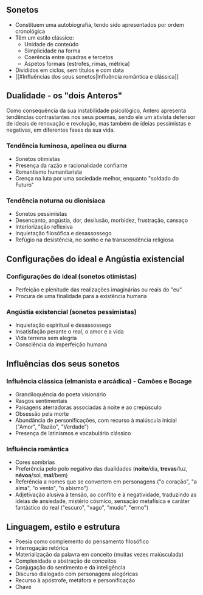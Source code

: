 ## Sonetos
- Constituem uma autobiografia, tendo sido apresentados por ordem cronológica
- Têm um estilo clássico:
	- Unidade de conteúdo
	- Simplicidade na forma
	- Coerência entre quadras e tercetos
	- Aspetos formais (estrofes, rimas, métrica)
- Divididos em ciclos, sem títulos e com data
- [[#Influências dos seus sonetos|Influência romântica e clássica]]
## Dualidade - os "dois Anteros"
Como consequência da sua instabilidade psicológico, Antero apresenta tendências contrastantes nos seus poemas, sendo ele um ativista defensor de ideais de renovação e revolução, mas também de ideias pessimistas e negativas, em diferentes fases da sua vida.
### Tendência luminosa, apolínea ou diurna
- Sonetos otimistas
- Presença da razão e racionalidade confiante
- Romantismo humanitarista
- Crença na luta por uma sociedade melhor, enquanto "soldado do Futuro"
### Tendência noturna ou dionisíaca
- Sonetos pessimistas
- Desencanto, angústia, dor, desilusão, morbidez, frustração, cansaço
- Interiorização reflexiva
- Inquietação filosófica e desassossego
- Refúgio na desistência, no sonho e na transcendência religiosa
## Configurações do ideal e Angústia existencial
### Configurações do ideal (sonetos otimistas)
- Perfeição e plenitude das realizações imaginárias ou reais do "eu"
- Procura de uma finalidade para a existência humana
### Angústia existencial (sonetos pessimistas)
- Inquietação espiritual e desassossego
- Insatisfação perante o real, o amor e a vida
- Vida terrena sem alegria
- Consciência da imperfeição humana
## Influências dos seus sonetos
### Influência clássica (elmanista e arcádica) - Camões e Bocage
- Grandiloquência do poeta visionário
- Rasgos sentimentais
- Paisagens aterradoras associadas à noite e ao crepúsculo
- Obsessão pela morte
- Abundância de personificações, com recurso à maiúscula inicial ("Amor", "Razão", "Verdade")
- Presença de latinismos e vocabulário clássico
### Influência romântica
- Cores sombrias
- Preferência pelo polo negativo das dualidades (**noite**/dia, **trevas**/luz, **névoa**/sol, **mal**/bem)
- Referência a nomes que se convertem em personagens ("o coração", "a alma", "o vento", "o abismo")
- Adjetivação alusiva à tensão, ao conflito e à negatividade, traduzindo as ideias de ansiedade, mistério cósmico, sensação metafísica e caráter fantástico do real ("escuro", "vago", "mudo", "ermo")
## Linguagem, estilo e estrutura
- Poesia como complemento do pensamento filosófico
- Interrogação retórica
- Materialização da palavra em conceito (muitas vezes maiúsculada)
- Complexidade e abstração de conceitos
- Conjugação do sentimento e da inteligência
- Discurso dialogado com personagens alegóricas
- Recurso à apóstrofe, metáfora e personificação
- Chave